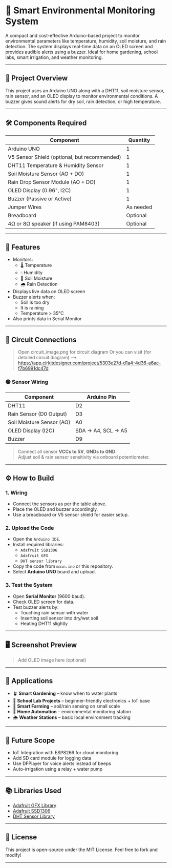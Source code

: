 # 🌿 Smart Environmental Monitoring System

A compact and cost-effective Arduino-based project to monitor environmental parameters like temperature, humidity, soil moisture, and rain detection. The system displays real-time data on an OLED screen and provides audible alerts using a buzzer. Ideal for home gardening, school labs, smart irrigation, and weather monitoring.

---

## 📸 Project Overview

This project uses an Arduino UNO along with a DHT11, soil moisture sensor, rain sensor, and an OLED display to monitor environmental conditions. A buzzer gives sound alerts for dry soil, rain detection, or high temperature.

---

## 🛠️ Components Required

| Component                 | Quantity |
|---------------------------|----------|
| Arduino UNO               | 1        |
| V5 Sensor Shield (optional, but recommended) | 1 |
| DHT11 Temperature & Humidity Sensor | 1 |
| Soil Moisture Sensor (AO + DO) | 1 |
| Rain Drop Sensor Module (AO + DO) | 1 |
| OLED Display (0.96", I2C) | 1 |
| Buzzer (Passive or Active) | 1 |
| Jumper Wires              | As needed |
| Breadboard                | Optional |
| 4Ω or 8Ω speaker (if using PAM8403) | Optional |

---

## 🧠 Features

- Monitors:
  - 🌡️ Temperature
  - 💧 Humidity
  - 🌱 Soil Moisture
  - 🌧️ Rain Detection
- Displays live data on OLED screen
- Buzzer alerts when:
  - Soil is too dry
  - It is raining
  - Temperature > 35°C
- Also prints data in Serial Monitor

---

## 🧪 Circuit Connections
> Open circuit_image.png for circuit diagram
> Or you can visit (for detailed circuit diagram) --> https://app.cirkitdesigner.com/project/5303e27d-d1a4-4d36-a6ac-f7b6991dc47d 

### 🟢 Sensor Wiring

| Component               | Arduino Pin |
|-------------------------|-------------|
| DHT11                   | D2          |
| Rain Sensor (D0 Output) | D3          |
| Soil Moisture Sensor (AO) | A0        |
| OLED Display (I2C)      | SDA → A4, SCL → A5 |
| Buzzer                  | D9          |

> Connect all sensor **VCCs to 5V**, **GNDs to GND**.  
> Adjust soil & rain sensor sensitivity via onboard potentiometer.

---

## ⚙️ How to Build

### 1. Wiring
- Connect the sensors as per the table above.
- Place the OLED and buzzer accordingly.
- Use a breadboard or V5 sensor shield for easier setup.

### 2. Upload the Code
- Open the `Arduino IDE`.
- Install required libraries:
  - `Adafruit SSD1306`
  - `Adafruit GFX`
  - `DHT sensor library`
- Copy the code from `main.ino` or this repository.
- Select **Arduino UNO** board and upload.

### 3. Test the System
- Open **Serial Monitor** (9600 baud).
- Check OLED screen for data.
- Test buzzer alerts by:
  - Touching rain sensor with water
  - Inserting soil sensor into dry/wet soil
  - Heating DHT11 slightly

---

## 🖥️ Screenshot Preview

> Add OLED image here (optional)

---

## 🚀 Applications

- 🪴 **Smart Gardening** – know when to water plants
- 🧪 **School Lab Projects** – beginner-friendly electronics + IoT base
- 🌾 **Smart Farming** – soil/rain sensing on small scale
- 🏡 **Home Automation** – environmental monitoring station
- 🌦️ **Weather Stations** – basic local environment tracking

---

## 🔮 Future Scope

- IoT Integration with ESP8266 for cloud monitoring
- Add SD card module for logging data
- Use DFPlayer for voice alerts instead of beeps
- Auto-irrigation using a relay + water pump

---

## 📚 Libraries Used

- [Adafruit GFX Library](https://github.com/adafruit/Adafruit-GFX-Library)
- [Adafruit SSD1306](https://github.com/adafruit/Adafruit_SSD1306)
- [DHT Sensor Library](https://github.com/adafruit/DHT-sensor-library)

---

## 📝 License

This project is open-source under the MIT License. Feel free to fork and modify!

---


